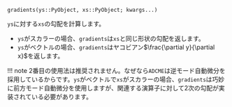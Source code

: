 ```
gradients(ys::PyObject, xs::PyObject; kwargs...)
```

`ys`に対する`xs`の勾配を計算します。

  * `ys`がスカラーの場合、`gradients`は`xs`と同じ形状の勾配を返します。
  * `ys`がベクトルの場合、`gradients`はヤコビアン$\frac{\partial y}{\partial x}$を返します。

!!! note
    2番目の使用法は推奨されません。なぜなら`ADCME`は逆モード自動微分を採用しているからです。`ys`がベクトルで`xs`がスカラーの場合、`gradients`は巧妙に前方モード自動微分を使用しますが、関連する演算子に対して2次の勾配が実装されている必要があります。

